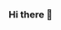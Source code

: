 ### Hi there 👋

<!--
**sadchan-gg/sadchan-gg** is a ✨ _special_ ✨ repository because its `README.md` (this file) appears on your GitHub profile.

Here are some ideas to get you started:

- 🔭 I’m currently working on different Data science peojects
- 🌱 I’m currently learning ML
: ...
-->
